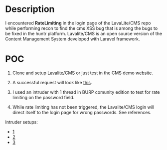 # Description

I encountered **RateLimiting** in the login page of the LavaLite/CMS repo while performing recon to find the cms XSS bug that is among the bugs to be fixed in the huntr platform. Lavalite/CMS is an open source version of the Content Management System developed with Laravel framework.

# POC

1. Clone and setup [Lavalite/CMS](https://github.com/LavaLite/cms) or just test in the CMS demo [website](https://lavalite.org/client/login).

2. A successful request will look like [this](https://drive.google.com/file/d/15rFZWpFaYyCoFftS-mzq76GStSVpg1fr/view?usp=sharing).

3. I used an intruder with 1 thread in BURP comunity edition to test for rate limiting on the password field.
      
4. While rate limiting has not been triggered, the Lavalite/CMS login will direct itself to the login page for wrong passwords. See references.
      
Intruder setups:
- [1](https://drive.google.com/file/d/1zNY5awLIKWVy9cziGmFWLV8bHOLm-4dK/view?usp=sharing)
- [2](https://drive.google.com/file/d/111CcUOZ-3cvmgxeqy8QFObiaBrogXcPQ/view?usp=sharing)
- [3](https://drive.google.com/file/d/1ONMke_lt3iEWu0iVIsbGAitrcWAO0MYm/view?usp=sharing)
